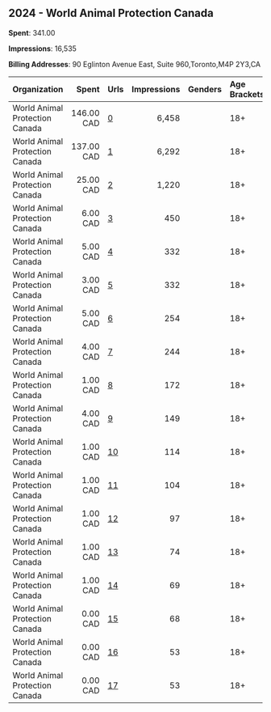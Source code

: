 ## 2024 - World Animal Protection Canada 
**Spent**: 341.00

**Impressions**: 16,535

**Billing Addresses**: 90 Eglinton Avenue East, Suite 960,Toronto,M4P 2Y3,CA

|Organization|Spent|Urls|Impressions|Genders|Age Brackets|Country Codes|
|:---|---:|:---|---:|:---|:---|:---|
|World Animal Protection Canada|146.00 CAD|[0](https://www.snap.com/political-ads/asset/9534a85c6ae1502d003f6e3a0a3986a74eeb64f8e2674e28a084ae3c7a419452?mediaType=mp4)|6,458||18+|canada|
|World Animal Protection Canada|137.00 CAD|[1](https://www.snap.com/political-ads/asset/9534a85c6ae1502d003f6e3a0a3986a74eeb64f8e2674e28a084ae3c7a419452?mediaType=mp4)|6,292||18+|canada|
|World Animal Protection Canada|25.00 CAD|[2](https://www.snap.com/political-ads/asset/4b8ba82f435378662d9fc0963ff8f41e9cb29b3e9d3e5cacaed3c37e98f7ccc9?mediaType=png)|1,220||18+|canada|
|World Animal Protection Canada|6.00 CAD|[3](https://www.snap.com/political-ads/asset/a2db143131e5bb177667457098faf53591c9175d8a49baf7b9ae499f83b139e1?mediaType=png)|450||18+|canada|
|World Animal Protection Canada|5.00 CAD|[4](https://www.snap.com/political-ads/asset/a2db143131e5bb177667457098faf53591c9175d8a49baf7b9ae499f83b139e1?mediaType=png)|332||18+|canada|
|World Animal Protection Canada|3.00 CAD|[5](https://www.snap.com/political-ads/asset/c826d6881f8c014bd356b948bb3a6678f0e9976614722f03debd9a38a83a305a?mediaType=png)|332||18+|canada|
|World Animal Protection Canada|5.00 CAD|[6](https://www.snap.com/political-ads/asset/4b8ba82f435378662d9fc0963ff8f41e9cb29b3e9d3e5cacaed3c37e98f7ccc9?mediaType=png)|254||18+|canada|
|World Animal Protection Canada|4.00 CAD|[7](https://www.snap.com/political-ads/asset/f6d2ec28a2ae21481542224546b4d8b5c8017a3f056d2739cf446dee0b67fde2?mediaType=mp4)|244||18+|canada|
|World Animal Protection Canada|1.00 CAD|[8](https://www.snap.com/political-ads/asset/ec2f6a11c179d1cb25e5f7b870ff4b165c5dcc04f5d3142ccbcd69ae2e6fecec?mediaType=png)|172||18+|canada|
|World Animal Protection Canada|4.00 CAD|[9](https://www.snap.com/political-ads/asset/718e286abc01aad9052d8d0feb45faf34f864c6ecdf88e01fcab4c2a44a189be?mediaType=png)|149||18+|canada|
|World Animal Protection Canada|1.00 CAD|[10](https://www.snap.com/political-ads/asset/6d3f962b896c83a3b5fb1b87466ca5388341ee69efdf0eeadb0f3785912f42bb?mediaType=png)|114||18+|canada|
|World Animal Protection Canada|1.00 CAD|[11](https://www.snap.com/political-ads/asset/f6d2ec28a2ae21481542224546b4d8b5c8017a3f056d2739cf446dee0b67fde2?mediaType=mp4)|104||18+|canada|
|World Animal Protection Canada|1.00 CAD|[12](https://www.snap.com/political-ads/asset/718e286abc01aad9052d8d0feb45faf34f864c6ecdf88e01fcab4c2a44a189be?mediaType=png)|97||18+|canada|
|World Animal Protection Canada|1.00 CAD|[13](https://www.snap.com/political-ads/asset/f6d2ec28a2ae21481542224546b4d8b5c8017a3f056d2739cf446dee0b67fde2?mediaType=mp4)|74||18+|canada|
|World Animal Protection Canada|1.00 CAD|[14](https://www.snap.com/political-ads/asset/c826d6881f8c014bd356b948bb3a6678f0e9976614722f03debd9a38a83a305a?mediaType=png)|69||18+|canada|
|World Animal Protection Canada|0.00 CAD|[15](https://www.snap.com/political-ads/asset/6d3f962b896c83a3b5fb1b87466ca5388341ee69efdf0eeadb0f3785912f42bb?mediaType=png)|68||18+|canada|
|World Animal Protection Canada|0.00 CAD|[16](https://www.snap.com/political-ads/asset/ec2f6a11c179d1cb25e5f7b870ff4b165c5dcc04f5d3142ccbcd69ae2e6fecec?mediaType=png)|53||18+|canada|
|World Animal Protection Canada|0.00 CAD|[17](https://www.snap.com/political-ads/asset/f6d2ec28a2ae21481542224546b4d8b5c8017a3f056d2739cf446dee0b67fde2?mediaType=mp4)|53||18+|canada|
